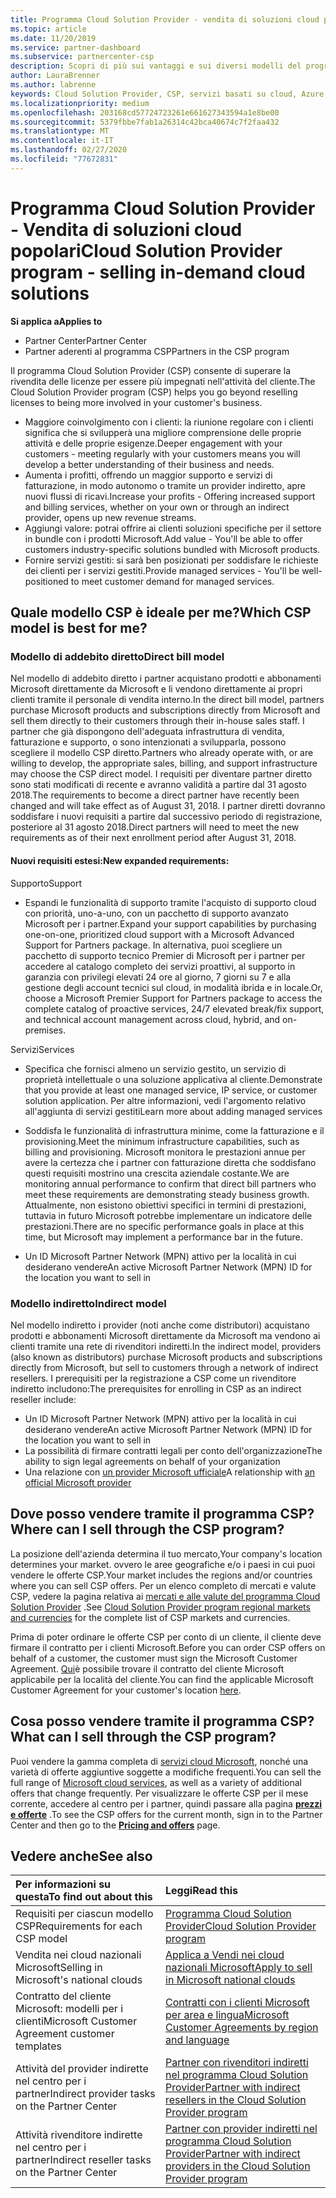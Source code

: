 ```yaml
---
title: Programma Cloud Solution Provider - vendita di soluzioni cloud popolari | Centro per i partner
ms.topic: article
ms.date: 11/20/2019
ms.service: partner-dashboard
ms.subservice: partnercenter-csp
description: Scopri di più sui vantaggi e sui diversi modelli del programma Cloud Solution Provider per favorire la crescita aziendale con nuovi clienti e nuove competenze.
author: LauraBrenner
ms.author: labrenne
keywords: Cloud Solution Provider, CSP, servizi basati su cloud, Azure, Office 365, Dynamics, partner CSP, vendere in CSP, partner diretto, partner CSP diretto, rivenditore CSP indiretto, CSP diretto, CSP indiretto, modello diretto, modello indiretto, rivenditore indiretto, provider indiretto, provider, server di distribuzione, programma cloud solution provider
ms.localizationpriority: medium
ms.openlocfilehash: 203168cd57724723261e661627343594a1e8be00
ms.sourcegitcommit: 5379fbbe7fab1a26314c42bca40674c7f2faa432
ms.translationtype: MT
ms.contentlocale: it-IT
ms.lasthandoff: 02/27/2020
ms.locfileid: "77672831"
---
```

# <a name="cloud-solution-provider-program---selling-in-demand-cloud-solutions"></a><span data-ttu-id="83055-104">Programma Cloud Solution Provider - Vendita di soluzioni cloud popolari</span><span class="sxs-lookup"><span data-stu-id="83055-104">Cloud Solution Provider program - selling in-demand cloud solutions</span></span> 

<span data-ttu-id="83055-105">**Si applica a**</span><span class="sxs-lookup"><span data-stu-id="83055-105">**Applies to**</span></span>

- <span data-ttu-id="83055-106">Partner Center</span><span class="sxs-lookup"><span data-stu-id="83055-106">Partner Center</span></span>
- <span data-ttu-id="83055-107">Partner aderenti al programma CSP</span><span class="sxs-lookup"><span data-stu-id="83055-107">Partners in the CSP program</span></span>

<span data-ttu-id="83055-108">Il programma Cloud Solution Provider (CSP) consente di superare la rivendita delle licenze per essere più impegnati nell'attività del cliente.</span><span class="sxs-lookup"><span data-stu-id="83055-108">The Cloud Solution Provider program (CSP) helps you go beyond reselling licenses to being more involved in your customer's business.</span></span>
 
- <span data-ttu-id="83055-109">Maggiore coinvolgimento con i clienti: la riunione regolare con i clienti significa che si svilupperà una migliore comprensione delle proprie attività e delle proprie esigenze.</span><span class="sxs-lookup"><span data-stu-id="83055-109">Deeper engagement with your customers - meeting regularly with your customers means you will develop a better understanding of their business and needs.</span></span>
- <span data-ttu-id="83055-110">Aumenta i profitti, offrendo un maggior supporto e servizi di fatturazione, in modo autonomo o tramite un provider indiretto, apre nuovi flussi di ricavi.</span><span class="sxs-lookup"><span data-stu-id="83055-110">Increase your profits - Offering increased support and billing services, whether on your own or through an indirect provider, opens up new revenue streams.</span></span>  
- <span data-ttu-id="83055-111">Aggiungi valore: potrai offrire ai clienti soluzioni specifiche per il settore in bundle con i prodotti Microsoft.</span><span class="sxs-lookup"><span data-stu-id="83055-111">Add value - You'll be able to offer customers industry-specific solutions bundled with Microsoft products.</span></span>
- <span data-ttu-id="83055-112">Fornire servizi gestiti: si sarà ben posizionati per soddisfare le richieste dei clienti per i servizi gestiti.</span><span class="sxs-lookup"><span data-stu-id="83055-112">Provide managed services - You'll be well-positioned to meet customer demand for managed services.</span></span> 

## <a name="which-csp-model-is-best-for-me"></a><span data-ttu-id="83055-113">Quale modello CSP è ideale per me?</span><span class="sxs-lookup"><span data-stu-id="83055-113">Which CSP model is best for me?</span></span>

### <a name="direct-bill-model"></a><span data-ttu-id="83055-114">Modello di addebito diretto</span><span class="sxs-lookup"><span data-stu-id="83055-114">Direct bill model</span></span>

 <span data-ttu-id="83055-115">Nel modello di addebito diretto i partner acquistano prodotti e abbonamenti Microsoft direttamente da Microsoft e li vendono direttamente ai propri clienti tramite il personale di vendita interno.</span><span class="sxs-lookup"><span data-stu-id="83055-115">In the direct bill model, partners purchase Microsoft products and subscriptions directly from Microsoft and sell them directly to their customers through their in-house sales staff.</span></span> <span data-ttu-id="83055-116">I partner che già dispongono dell'adeguata infrastruttura di vendita, fatturazione e supporto, o sono intenzionati a svilupparla, possono scegliere il modello CSP diretto.</span><span class="sxs-lookup"><span data-stu-id="83055-116">Partners who already operate with, or are willing to develop, the appropriate sales, billing, and support infrastructure may choose the CSP direct model.</span></span> <span data-ttu-id="83055-117">I requisiti per diventare partner diretto sono stati modificati di recente e avranno validità a partire dal 31 agosto 2018.</span><span class="sxs-lookup"><span data-stu-id="83055-117">The requirements to become a direct partner have recently been changed and will take effect as of August 31, 2018.</span></span> <span data-ttu-id="83055-118">I partner diretti dovranno soddisfare i nuovi requisiti a partire dal successivo periodo di registrazione, posteriore al 31 agosto 2018.</span><span class="sxs-lookup"><span data-stu-id="83055-118">Direct partners will need to meet the new requirements as of their next enrollment period after August 31, 2018.</span></span>


#### <a name="new-expanded-requirements"></a><span data-ttu-id="83055-119">Nuovi requisiti estesi:</span><span class="sxs-lookup"><span data-stu-id="83055-119">New expanded requirements:</span></span>

<span data-ttu-id="83055-120">Supporto</span><span class="sxs-lookup"><span data-stu-id="83055-120">Support</span></span>
- <span data-ttu-id="83055-121">Espandi le funzionalità di supporto tramite l'acquisto di supporto cloud con priorità, uno-a-uno, con un pacchetto di supporto avanzato Microsoft per i partner.</span><span class="sxs-lookup"><span data-stu-id="83055-121">Expand your support capabilities by purchasing one-on-one, prioritized cloud support with a Microsoft Advanced Support for Partners package.</span></span> <span data-ttu-id="83055-122">In alternativa, puoi scegliere un pacchetto di supporto tecnico Premier di Microsoft per i partner per accedere al catalogo completo dei servizi proattivi, al supporto in garanzia con privilegi elevati 24 ore al giorno, 7 giorni su 7 e alla gestione degli account tecnici sul cloud, in modalità ibrida e in locale.</span><span class="sxs-lookup"><span data-stu-id="83055-122">Or, choose a Microsoft Premier Support for Partners package to access the complete catalog of proactive services, 24/7 elevated break/fix support, and technical account management across cloud, hybrid, and on-premises.</span></span> 

<span data-ttu-id="83055-123">Servizi</span><span class="sxs-lookup"><span data-stu-id="83055-123">Services</span></span>

- <span data-ttu-id="83055-124">Specifica che fornisci almeno un servizio gestito, un servizio di proprietà intellettuale o una soluzione applicativa al cliente.</span><span class="sxs-lookup"><span data-stu-id="83055-124">Demonstrate that you provide at least one managed service, IP service, or customer solution application.</span></span> <span data-ttu-id="83055-125">Per altre informazioni, vedi l'argomento relativo all'aggiunta di servizi gestiti</span><span class="sxs-lookup"><span data-stu-id="83055-125">Learn more about adding managed services</span></span>

- <span data-ttu-id="83055-126">Soddisfa le funzionalità di infrastruttura minime, come la fatturazione e il provisioning.</span><span class="sxs-lookup"><span data-stu-id="83055-126">Meet the minimum infrastructure capabilities, such as billing and provisioning.</span></span>
<span data-ttu-id="83055-127">Microsoft monitora le prestazioni annue per avere la certezza che i partner con fatturazione diretta che soddisfano questi requisiti mostrino una crescita aziendale costante.</span><span class="sxs-lookup"><span data-stu-id="83055-127">We are monitoring annual performance to confirm that direct bill partners who meet these requirements are demonstrating steady business growth.</span></span> <span data-ttu-id="83055-128">Attualmente, non esistono obiettivi specifici in termini di prestazioni, tuttavia in futuro Microsoft potrebbe implementare un indicatore delle prestazioni.</span><span class="sxs-lookup"><span data-stu-id="83055-128">There are no specific performance goals in place at this time, but Microsoft may implement a performance bar in the future.</span></span> 

- <span data-ttu-id="83055-129">Un ID Microsoft Partner Network (MPN) attivo per la località in cui desiderano vendere</span><span class="sxs-lookup"><span data-stu-id="83055-129">An active Microsoft Partner Network (MPN) ID for the location you want to sell in</span></span>


### <a name="indirect-model"></a><span data-ttu-id="83055-130">Modello indiretto</span><span class="sxs-lookup"><span data-stu-id="83055-130">Indirect model</span></span>

<span data-ttu-id="83055-131">Nel modello indiretto i provider (noti anche come distributori) acquistano prodotti e abbonamenti Microsoft direttamente da Microsoft ma vendono ai clienti tramite una rete di rivenditori indiretti.</span><span class="sxs-lookup"><span data-stu-id="83055-131">In the indirect model, providers (also known as distributors) purchase Microsoft products and subscriptions directly from Microsoft, but sell to customers through a network of indirect resellers.</span></span> <span data-ttu-id="83055-132">I prerequisiti per la registrazione a CSP come un rivenditore indiretto includono:</span><span class="sxs-lookup"><span data-stu-id="83055-132">The prerequisites for enrolling in CSP as an indirect reseller include:</span></span>

- <span data-ttu-id="83055-133">Un ID Microsoft Partner Network (MPN) attivo per la località in cui desiderano vendere</span><span class="sxs-lookup"><span data-stu-id="83055-133">An active Microsoft Partner Network (MPN) ID for the location you want to sell in</span></span>
- <span data-ttu-id="83055-134">La possibilità di firmare contratti legali per conto dell'organizzazione</span><span class="sxs-lookup"><span data-stu-id="83055-134">The ability to sign legal agreements on behalf of your organization</span></span>
- <span data-ttu-id="83055-135">Una relazione con [un provider Microsoft ufficiale](https://partnercenter.microsoft.com/partner/find-a-provider)</span><span class="sxs-lookup"><span data-stu-id="83055-135">A relationship with [an official Microsoft provider](https://partnercenter.microsoft.com/partner/find-a-provider)</span></span>


## <a name="where-can-i-sell-through-the-csp-program"></a><span data-ttu-id="83055-136">Dove posso vendere tramite il programma CSP?</span><span class="sxs-lookup"><span data-stu-id="83055-136">Where can I sell through the CSP program?</span></span>

<span data-ttu-id="83055-137">La posizione dell'azienda determina il tuo mercato,</span><span class="sxs-lookup"><span data-stu-id="83055-137">Your company's location determines your market.</span></span> <span data-ttu-id="83055-138">ovvero le aree geografiche e/o i paesi in cui puoi vendere le offerte CSP.</span><span class="sxs-lookup"><span data-stu-id="83055-138">Your market includes the regions and/or countries where you can sell CSP offers.</span></span> <span data-ttu-id="83055-139">Per un elenco completo di mercati e valute CSP, vedere la pagina relativa ai [mercati e alle valute del programma Cloud Solution Provider](regional-authorization-overview.md) .</span><span class="sxs-lookup"><span data-stu-id="83055-139">See [Cloud Solution Provider program regional markets and currencies](regional-authorization-overview.md) for the complete list of CSP markets and currencies.</span></span>

<span data-ttu-id="83055-140">Prima di poter ordinare le offerte CSP per conto di un cliente, il cliente deve firmare il contratto per i clienti Microsoft.</span><span class="sxs-lookup"><span data-stu-id="83055-140">Before you can order CSP offers on behalf of a customer, the customer must sign the Microsoft Customer Agreement.</span></span> <span data-ttu-id="83055-141">[Qui](agreements.md)è possibile trovare il contratto del cliente Microsoft applicabile per la località del cliente.</span><span class="sxs-lookup"><span data-stu-id="83055-141">You can find the applicable Microsoft Customer Agreement for your customer's location [here](agreements.md).</span></span>  

## <a name="what-can-i-sell-through-the-csp-program"></a><span data-ttu-id="83055-142">Cosa posso vendere tramite il programma CSP?</span><span class="sxs-lookup"><span data-stu-id="83055-142">What can I sell through the CSP program?</span></span>

<span data-ttu-id="83055-143">Puoi vendere la gamma completa di [servizi cloud Microsoft](https://partner.microsoft.com/cloud-solution-provider/products-and-services), nonché una varietà di offerte aggiuntive soggette a modifiche frequenti.</span><span class="sxs-lookup"><span data-stu-id="83055-143">You can sell the full range of [Microsoft cloud services](https://partner.microsoft.com/cloud-solution-provider/products-and-services), as well as a variety of additional offers that change frequently.</span></span> <span data-ttu-id="83055-144">Per visualizzare le offerte CSP per il mese corrente, accedere al centro per i partner, quindi passare alla pagina [**prezzi e offerte**](https://partnercenter.microsoft.com/pcv/sales) .</span><span class="sxs-lookup"><span data-stu-id="83055-144">To see the CSP offers for the current month, sign in to the Partner Center and then go to the [**Pricing and offers**](https://partnercenter.microsoft.com/pcv/sales) page.</span></span>

## <a name="see-also"></a><span data-ttu-id="83055-145">Vedere anche</span><span class="sxs-lookup"><span data-stu-id="83055-145">See also</span></span> 


|<span data-ttu-id="83055-146">**Per informazioni su questa**</span><span class="sxs-lookup"><span data-stu-id="83055-146">**To find out about this**</span></span>   |<span data-ttu-id="83055-147">**Leggi**</span><span class="sxs-lookup"><span data-stu-id="83055-147">**Read this**</span></span>   |
|:---------------------------|:--------------------|
|<span data-ttu-id="83055-148">Requisiti per ciascun modello CSP</span><span class="sxs-lookup"><span data-stu-id="83055-148">Requirements for each CSP model</span></span>   | [<span data-ttu-id="83055-149">Programma Cloud Solution Provider</span><span class="sxs-lookup"><span data-stu-id="83055-149">Cloud Solution Provider program</span></span>](https://partnercenter.microsoft.com/partner/cloud-solution-provider)|
|<span data-ttu-id="83055-150">Vendita nei cloud nazionali Microsoft</span><span class="sxs-lookup"><span data-stu-id="83055-150">Selling in Microsoft's national clouds</span></span>   | [<span data-ttu-id="83055-151">Applica a Vendi nei cloud nazionali Microsoft</span><span class="sxs-lookup"><span data-stu-id="83055-151">Apply to sell in Microsoft national clouds</span></span>](csp-national-clouds-overview.md)|
|<span data-ttu-id="83055-152">Contratto del cliente Microsoft: modelli per i clienti</span><span class="sxs-lookup"><span data-stu-id="83055-152">Microsoft Customer Agreement customer templates</span></span>   |[<span data-ttu-id="83055-153">Contratti con i clienti Microsoft per area e lingua</span><span class="sxs-lookup"><span data-stu-id="83055-153">Microsoft Customer Agreements by region and language</span></span>](agreements.md)|
|<span data-ttu-id="83055-154">Attività del provider indirette nel centro per i partner</span><span class="sxs-lookup"><span data-stu-id="83055-154">Indirect provider tasks on the Partner Center</span></span>  |[<span data-ttu-id="83055-155">Partner con rivenditori indiretti nel programma Cloud Solution Provider</span><span class="sxs-lookup"><span data-stu-id="83055-155">Partner with indirect resellers in the Cloud Solution Provider program</span></span>](indirect-provider-tasks-in-partner-center.md)|
|<span data-ttu-id="83055-156">Attività rivenditore indirette nel centro per i partner</span><span class="sxs-lookup"><span data-stu-id="83055-156">Indirect reseller tasks on the Partner Center</span></span>   |[<span data-ttu-id="83055-157">Partner con provider indiretti nel programma Cloud Solution Provider</span><span class="sxs-lookup"><span data-stu-id="83055-157">Partner with indirect providers in the Cloud Solution Provider program</span></span>](indirect-reseller-tasks-in-partner-center.md)|
